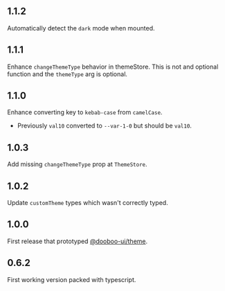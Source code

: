 ## 1.1.2

Automatically detect the `dark` mode when mounted.

## 1.1.1

Enhance `changeThemeType` behavior in themeStore. This is not and optional function and the `themeType` arg is optional.

## 1.1.0

Enhance converting key to `kebab-case` from `camelCase`.
- Previously `val10` converted to `--var-1-0` but should be `val10`.

## 1.0.3

Add missing `changeThemeType` prop at `ThemeStore`.

## 1.0.2

Update `customTheme` types which wasn't correctly typed.

## 1.0.0

First release that prototyped [@dooboo-ui/theme](https://www.npmjs.com/package/@dooboo-ui/theme).

## 0.6.2

First working version packed with typescript.